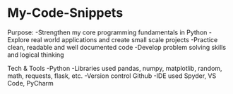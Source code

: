 # My-Code-Snippets
Purpose:
-Strengthen my core programming fundamentals in Python
-Explore real world applications and create small scale projects
-Practice clean, readable and well documented code
-Develop problem solving skills and logical thinking

Tech & Tools
-Python 
-Libraries used pandas, numpy, matplotlib, random, math, requests, flask, etc.
-Version control Github
-IDE used Spyder, VS Code, PyCharm
